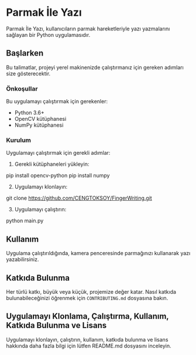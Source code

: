 # Parmak İle Yazı

Parmak İle Yazı, kullanıcıların parmak hareketleriyle yazı yazmalarını sağlayan bir Python uygulamasıdır.

## Başlarken

Bu talimatlar, projeyi yerel makinenizde çalıştırmanız için gereken adımları size gösterecektir.

### Önkoşullar

Bu uygulamayı çalıştırmak için gerekenler:

- Python 3.6+
- OpenCV kütüphanesi
- NumPy kütüphanesi

### Kurulum

Uygulamayı çalıştırmak için gerekli adımlar:

1. Gerekli kütüphaneleri yükleyin:

pip install opencv-python
pip install numpy

2. Uygulamayı klonlayın:

git clone https://github.com/CENGTOKSOY/FingerWriting.git

3. Uygulamayı çalıştırın:

python main.py

## Kullanım

Uygulama çalıştırıldığında, kamera penceresinde parmağınızı kullanarak yazı yazabilirsiniz.

## Katkıda Bulunma

Her türlü katkı, büyük veya küçük, projemize değer katar. Nasıl katkıda bulunabileceğinizi öğrenmek için `CONTRIBUTING.md` dosyasına bakın.


## Uygulamayı Klonlama, Çalıştırma, Kullanım, Katkıda Bulunma ve Lisans

Uygulamayı klonlayın, çalıştırın, kullanım, katkıda bulunma ve lisans hakkında daha fazla bilgi için lütfen README.md dosyasını inceleyin.
